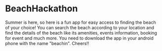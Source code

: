 # BeachHackathon
Summer is here, so here is a fun app for easy access to finding the beach of your choice!
You can search the beach according to your location and find the details of the beach like its amenities, events information, booking for event and much more.
You need to download the app in your android phone with the name "beachin".
Cheers!!
